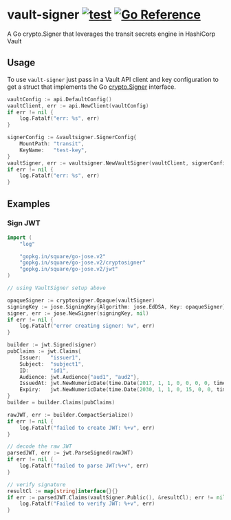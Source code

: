 # vault-signer [![test](https://github.com/chrishoffman/vault-signer/workflows/test/badge.svg?branch=main)](https://github.com/chrishoffman/vault-signer/actions/workflows/test.yml) [![Go Reference](https://pkg.go.dev/badge/github.com/chrishoffman/vault-signer.svg)](https://pkg.go.dev/github.com/chrishoffman/vault-signer)
A Go crypto.Signer that leverages the transit secrets engine in HashiCorp Vault

## Usage
To use `vault-signer` just pass in a Vault API client and key configuration to get a struct that implements the Go [crypto.Signer](https://golang.org/pkg/crypto/#Signer) interface.

```go
vaultConfig := api.DefaultConfig()
vaultClient, err := api.NewClient(vaultConfig)
if err != nil {
	log.Fatalf("err: %s", err)
}

signerConfig := &vaultsigner.SignerConfig{
	MountPath: "transit",
	KeyName:   "test-key",
}
vaultSigner, err := vaultsigner.NewVaultSigner(vaultClient, signerConfig)
if err != nil {
	log.Fatalf("err: %s", err)
}
```

## Examples

### Sign JWT

```go
import (
	"log"

	"gopkg.in/square/go-jose.v2"
	"gopkg.in/square/go-jose.v2/cryptosigner"
	"gopkg.in/square/go-jose.v2/jwt"
)

// using VaultSigner setup above

opaqueSigner := cryptosigner.Opaque(vaultSigner)
signingKey := jose.SigningKey{Algorithm: jose.EdDSA, Key: opaqueSigner}
signer, err := jose.NewSigner(signingKey, nil)
if err != nil {
	log.Fatalf("error creating signer: %v", err)
}

builder := jwt.Signed(signer)
pubClaims := jwt.Claims{
	Issuer:   "issuer1",
	Subject:  "subject1",
	ID:       "id1",
	Audience: jwt.Audience{"aud1", "aud2"},
	IssuedAt: jwt.NewNumericDate(time.Date(2017, 1, 1, 0, 0, 0, 0, time.UTC)),
	Expiry:   jwt.NewNumericDate(time.Date(2030, 1, 1, 0, 15, 0, 0, time.UTC)),
}
builder = builder.Claims(pubClaims)

rawJWT, err := builder.CompactSerialize()
if err != nil {
	log.Fatalf("failed to create JWT: %+v", err)
}

// decode the raw JWT
parsedJWT, err := jwt.ParseSigned(rawJWT)
if err != nil {
	log.Fatalf("failed to parse JWT:%+v", err)
}

// verify signature
resultCl := map[string]interface{}{}
if err := parsedJWT.Claims(vaultSigner.Public(), &resultCl); err != nil {
	log.Fatalf("Failed to verify JWT: %+v", err)
}
```
